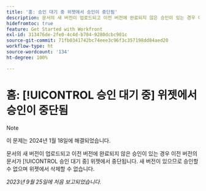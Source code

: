 ```yaml
---
title: '홈: 승인 대기 중 위젯에서 승인이 중단됨'
description: 문서의 새 버전이 업로드되고 이전 버전에 완료되지 않은 승인이 있는 경우 이전 버전의 문서가 승인 대기 중 위젯에서 중단됩니다. 새 버전이 있으므로 승인할 수 없으며 위젯에서 삭제할 수 없습니다.
hidefromtoc: true
feature: Get Started with Workfront
exl-id: 313476de-2fe0-4c4d-b704-9280dcbc901c
source-git-commit: 71fb0341742bc74eee3c96f3c357198dd84aed20
workflow-type: ht
source-wordcount: '134'
ht-degree: 100%

---
```


# 홈: [!UICONTROL 승인 대기 중] 위젯에서 승인이 중단됨

>[!NOTE]
>
>이 문제는 2024년 1월 18일에 해결되었습니다.

<!--on WF and WFP TOCs-->

문서의 새 버전이 업로드되고 이전 버전에 완료되지 않은 승인이 있는 경우 이전 버전의 문서가 [!UICONTROL 승인 대기 중] 위젯에서 중단됩니다. 새 버전이 있으므로 승인할 수 없으며 위젯에서 삭제할 수 없습니다.

_2023년 9월 25일에 처음 보고되었습니다._
